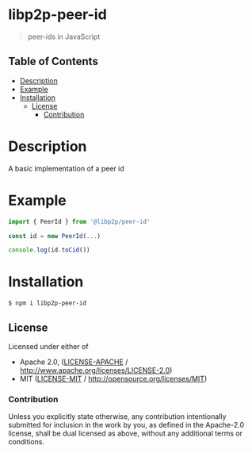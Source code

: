 # libp2p-peer-id <!-- omit in toc -->

> peer-ids in JavaScript

## Table of Contents <!-- omit in toc -->

- [Description](#description)
- [Example](#example)
- [Installation](#installation)
  - [License](#license)
    - [Contribution](#contribution)

# Description

A basic implementation of a peer id

# Example

```JavaScript
import { PeerId } from '@libp2p/peer-id'

const id = new PeerId(...)

console.log(id.toCid())
```

# Installation

```console
$ npm i libp2p-peer-id
```

## License

Licensed under either of

 * Apache 2.0, ([LICENSE-APACHE](LICENSE-APACHE) / http://www.apache.org/licenses/LICENSE-2.0)
 * MIT ([LICENSE-MIT](LICENSE-MIT) / http://opensource.org/licenses/MIT)

### Contribution

Unless you explicitly state otherwise, any contribution intentionally submitted for inclusion in the work by you, as defined in the Apache-2.0 license, shall be dual licensed as above, without any additional terms or conditions.

